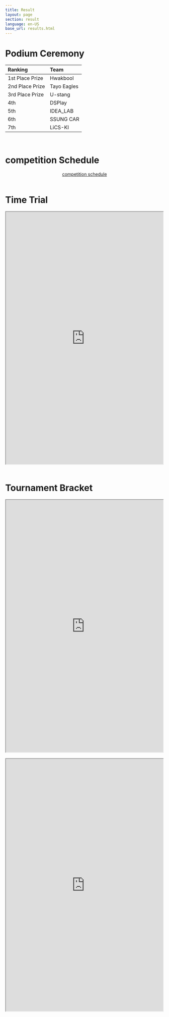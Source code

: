 ```yaml
---
title: Result
layout: page
section: result
language: en-US
base_url: results.html
---
```

# Podium Ceremony


| Ranking | Team |
|:---|:---|
| 1st Place Prize | Hwakbool |
| 2nd Place Prize | Tayo Eagles |
| 3rd Place Prize | U-stang |
| 4th | DSPlay |
| 5th | IDEA_LAB |
| 6th | SSUNG CAR |
| 7th | LiCS-KI |

<br>

# competition Schedule

<center class="actions">
	<a href="https://docs.google.com/spreadsheets/d/1Z9CAXd8Nr2z8z33JgYuZ0huU7eVNw4oVAux1UUAqNAc/edit?gid=0#gid=0" class="button">competition schedule</a>

</center>

<br>

# Time Trial

<div style="display: flex; justify-content: center; overflow: hidden;">
	<iframe src="https://docs.google.com/spreadsheets/d/e/2PACX-1vSPq17u-L_9NSEtVS3J37GMlZ3JGBlSu4TkMSgK-xYB_cFp-6tnc5_3ztXt6Byrx1rWKJAq5RIWJgzw/pubhtml?gid=1512878667&amp;single=true&amp;widget=true&amp;headers=false" width="1400px" height="800px"></iframe>
</div>

<!-- <img src="../images/result_tt.png"  style="width: 80%" alt="Time Trial" /> -->
<!-- <center class="actions">
	<a href="https://docs.google.com/spreadsheets/d/1eQpSkZx9a3RhTlKw-gK5Nj0ywJBRo5ARTXl-dxON8jY/edit?usp=sharing" class="button">Mapping Schedule, Qualification</a>
</center> -->

<br>

# Tournament Bracket

<div style="display: flex; justify-content: center; overflow: hidden;">
	<iframe src="https://docs.google.com/spreadsheets/d/e/2PACX-1vSPq17u-L_9NSEtVS3J37GMlZ3JGBlSu4TkMSgK-xYB_cFp-6tnc5_3ztXt6Byrx1rWKJAq5RIWJgzw/pubhtml?gid=1373013749&amp;single=true&amp;widget=true&amp;headers=false" width="1400px" height="800px"></iframe>
</div>

<br>

<div style="display: flex; justify-content: center; overflow: hidden;">
	<iframe src="https://docs.google.com/spreadsheets/d/e/2PACX-1vSPq17u-L_9NSEtVS3J37GMlZ3JGBlSu4TkMSgK-xYB_cFp-6tnc5_3ztXt6Byrx1rWKJAq5RIWJgzw/pubhtml?gid=855127259&amp;single=true&amp;widget=true&amp;headers=false" width="1400px" height="800px"></iframe>
</div>

<!-- <img src="../images/result_bracket.png"  style="width: 80%" alt="Tournament Bracket" /> -->
<!-- <center class="actions">
	<a href="https://challonge.com/ko/odah4c7x" class="button">Tournament</a>
</center> -->

<br>

<!-- # Head to Head

<br>
<center>
<!-- <img src="../images/result_hth.png"  alt="Head to Head" /> -->
<!-- To Be Determined.
</center>
<br> --> 

